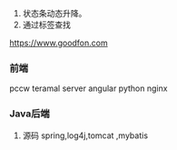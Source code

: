 1. 状态条动态升降。
2. 通过标签查找


https://www.goodfon.com

### 前端
pccw teramal server
angular
python
nginx

### Java后端
1. 源码
 spring,log4j,tomcat ,mybatis

